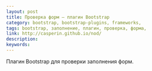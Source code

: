 ```yaml
---
layout: post
title: Проверка форм — плагин Bootstrap
category: bootstrap, bootstrap-plugins, frameworks, 
tags: bootstrap, заполнение, плагин, проверка, форма, 
link: http://casperin.github.io/nod/
description: 
keywords: 
---
```


<p>Плагин Bootstrap для проверки заполнения форм.</p>
